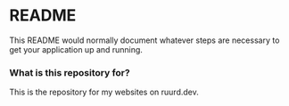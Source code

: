 # README #

This README would normally document whatever steps are necessary to get your application up and running.

### What is this repository for? ###

This is the repository for my websites on ruurd.dev.